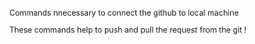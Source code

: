 Commands nnecessary to connect the github to local machine 

These commands help to push and pull the request from the git !

